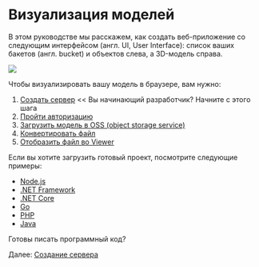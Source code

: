 # Визуализация моделей

В этом руководстве мы расскажем, как создать веб-приложение со следующим интерфейсом (англ. UI, User Interface): список ваших бакетов (англ. bucket) и объектов слева, а 3D-модель справа.

![](_media/tutorials/run_sample_viewmodels.gif)

Чтобы визуализировать вашу модель в браузере, вам нужно:

1. [Создать сервер](environment/setup/2legged) << Вы начинающий разработчик? Начните с этого шага
2. [Пройти авторизацию](oauth/2legged/)
3. [Загрузить модель в OSS (object storage service)](datamanagement/oss/)
4. [Конвертировать файл](modelderivative/translate/)
5. [Отобразить файл во Viewer](viewer/2legged/)


Если вы хотите загрузить готовый проект, посмотрите следующие примеры: 

- [Node.js](https://github.com/Autodesk-Forge/learn.forge.viewmodels/tree/nodejs)
- [.NET Framework](https://github.com/Autodesk-Forge/learn.forge.viewmodels/tree/net)
- [.NET Core](https://github.com/Autodesk-Forge/learn.forge.viewmodels/tree/netcore)
- [Go](https://github.com/Autodesk-Forge/learn.forge.viewmodels/tree/go)
- [PHP](https://github.com/Autodesk-Forge/learn.forge.viewmodels/tree/php)
- [Java](https://github.com/Autodesk-Forge/learn.forge.viewmodels/tree/java)

Готовы писать программный код?

Далее: [Создание сервера](environment/setup/2legged)
